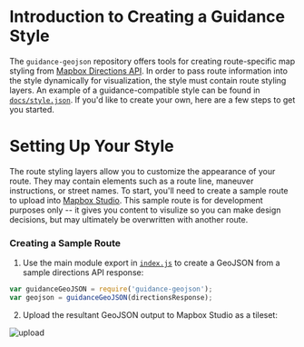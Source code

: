 # Introduction to Creating a Guidance Style

The `guidance-geojson` repository offers tools for creating route-specific map styling from [Mapbox Directions API](https://www.mapbox.com/api-documentation/#directions). In order to pass route information into the style dynamically for visualization, the style must contain route styling layers. An example of a guidance-compatible style can be found in [`docs/style.json`](www.github.com/mapbox/guidance-geojson/blob/master/docs/style.json). If you'd like to create your own, here are a few steps to get you started.

# Setting Up Your Style

The route styling layers allow you to customize the appearance of your route. They may contain elements such as a route line, maneuver instructions, or street names. To start, you'll need to create a sample route to upload into [Mapbox Studio](https://www.mapbox.com/mapbox-studio/). This sample route is for development purposes only -- it gives you content to visulize so you can make design decisions, but may ultimately be overwritten with another route.

### Creating a Sample Route

1. Use the main module export in [`index.js`](www.github.com/mapbox/guidance-geojson/blob/master/index.js) to create a GeoJSON from a sample directions API response:

```js
var guidanceGeoJSON = require('guidance-geojson');
var geojson = guidanceGeoJSON(directionsResponse);
```

2. Upload the resultant GeoJSON output to Mapbox Studio as a tileset:

![upload](https://cloud.githubusercontent.com/assets/6913048/15443340/925369e0-1eb5-11e6-8428-8b0f88855f49.png)
